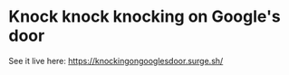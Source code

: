 # Knock knock knocking on Google's door





See it live here:
https://knockingongooglesdoor.surge.sh/
